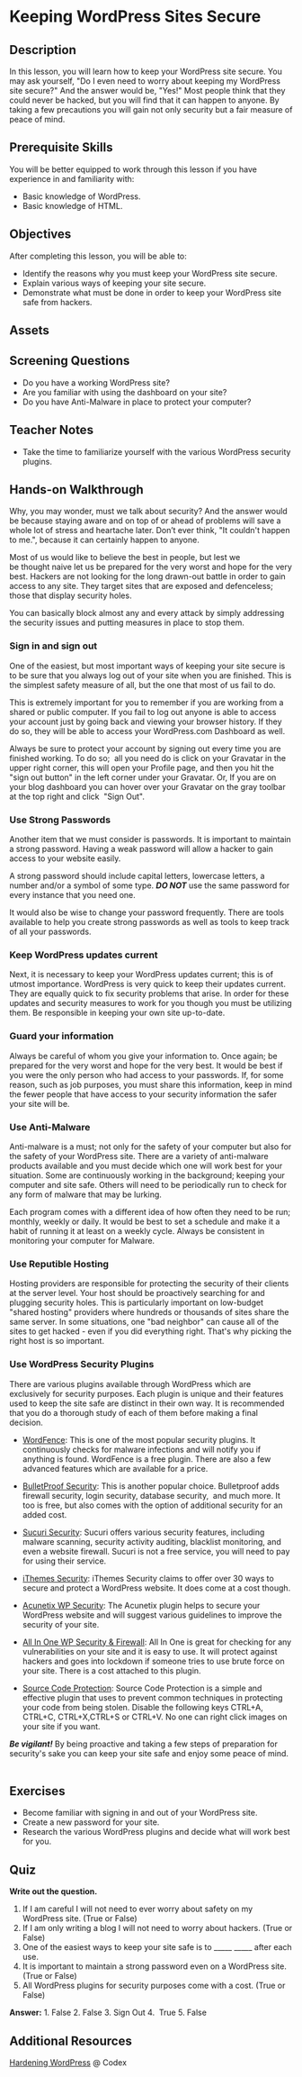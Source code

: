 # Keeping WordPress Sites Secure

## Description

In this lesson, you will learn how to keep your WordPress site secure. You may ask yourself, "Do I even need to worry about keeping my WordPress site secure?" And the answer would be, "Yes!" Most people think that they could never be hacked, but you will find that it can happen to anyone. By taking a few precautions you will gain not only security but a fair measure of peace of mind.

## Prerequisite Skills

You will be better equipped to work through this lesson if you have experience in and familiarity with:

*   Basic knowledge of WordPress.
*   Basic knowledge of HTML.

## Objectives

After completing this lesson, you will be able to:

*   Identify the reasons why you must keep your WordPress site secure.
*   Explain various ways of keeping your site secure.
*   Demonstrate what must be done in order to keep your WordPress site safe from hackers.

## Assets

## Screening Questions

*   Do you have a working WordPress site?
*   Are you familiar with using the dashboard on your site?
*   Do you have Anti-Malware in place to protect your computer?

## Teacher Notes

*   Take the time to familiarize yourself with the various WordPress security plugins.

## Hands-on Walkthrough

Why, you may wonder, must we talk about security? And the answer would be because staying aware and on top of or ahead of problems will save a whole lot of stress and heartache later. Don’t ever think, "It couldn't happen to me.", because it can certainly happen to anyone.

Most of us would like to believe the best in people, but lest we be thought naive let us be prepared for the very worst and hope for the very best. Hackers are not looking for the long drawn-out battle in order to gain access to any site. They target sites that are exposed and defenceless; those that display security holes. 

You can basically block almost any and every attack by simply addressing the security issues and putting measures in place to stop them. 

### Sign in and sign out

One of the easiest, but most important ways of keeping your site secure is to be sure that you always log out of your site when you are finished. This is the simplest safety measure of all, but the one that most of us fail to do. 

This is extremely important for you to remember if you are working from a shared or public computer. If you fail to log out anyone is able to access your account just by going back and viewing your browser history. If they do so, they will be able to access your WordPress.com Dashboard as well. 

Always be sure to protect your account by signing out every time you are finished working. To do so;  all you need do is click on your Gravatar in the upper right corner, this will open your Profile page, and then you hit the "sign out button" in the left corner under your Gravatar. Or, If you are on your blog dashboard you can hover over your Gravatar on the gray toolbar at the top right and click  "Sign Out". 

### Use Strong Passwords

Another item that we must consider is passwords. It is important to maintain a strong password. Having a weak password will allow a hacker to gain access to your website easily. 

A strong password should include capital letters, lowercase letters, a number and/or a symbol of some type. _**DO NOT**_ use the same password for every instance that you need one.  

It would also be wise to change your password frequently. There are tools available to help you create strong passwords as well as tools to keep track of all your passwords. 

### Keep WordPress updates current

Next, it is necessary to keep your WordPress updates current; this is of utmost importance. WordPress is very quick to keep their updates current. They are equally quick to fix security problems that arise. In order for these updates and security measures to work for you though you must be utilizing them. Be responsible in keeping your own site up-to-date. 

### Guard your information

Always be careful of whom you give your information to. Once again; be prepared for the very worst and hope for the very best. It would be best if you were the only person who had access to your passwords. If, for some reason, such as job purposes, you must share this information, keep in mind the fewer people that have access to your security information the safer your site will be.

### Use Anti-Malware

Anti-malware is a must; not only for the safety of your computer but also for the safety of your WordPress site. There are a variety of anti-malware products available and you must decide which one will work best for your situation. Some are continuously working in the background; keeping your computer and site safe. Others will need to be periodically run to check for any form of malware that may be lurking. 

Each program comes with a different idea of how often they need to be run; monthly, weekly or daily. It would be best to set a schedule and make it a habit of running it at least on a weekly cycle. Always be consistent in monitoring your computer for Malware.

### Use Reputible Hosting

Hosting providers are responsible for protecting the security of their clients at the server level. Your host should be proactively searching for and plugging security holes. This is particularly important on low-budget "shared hosting" providers where hundreds or thousands of sites share the same server. In some situations, one "bad neighbor" can cause all of the sites to get hacked - even if you did everything right. That's why picking the right host is so important.

### Use WordPress Security Plugins

There are various plugins available through WordPress which are exclusively for security purposes. Each plugin is unique and their features used to keep the site safe are distinct in their own way. It is recommended that you do a thorough study of each of them before making a final decision.

*   [WordFence](https://wordpress.org/plugins/wordfence): This is one of the most popular security plugins. It continuously checks for malware infections and will notify you if anything is found. WordFence is a free plugin. There are also a few advanced features which are available for a price.
*   [BulletProof Security](https://wordpress.org/plugins/bulletproof-security/): This is another popular choice. Bulletproof adds firewall security, login security, database security,  and much more. It too is free, but also comes with the option of additional security for an added cost.
*   [Sucuri Security](https://wordpress.org/plugins/sucuri-scanner/): Sucuri offers various security features, including malware scanning, security activity auditing, blacklist monitoring, and even a website firewall. Sucuri is not a free service, you will need to pay for using their service.
*   [iThemes Security](https://wordpress.org/plugins/better-wp-security/): iThemes Security claims to offer over 30 ways to secure and protect a WordPress website. It does come at a cost though.
*   [Acunetix WP Security](https://wordpress.org/plugins/wp-security-scan/): The Acunetix plugin helps to secure your WordPress website and will suggest various guidelines to improve the security of your site.
*   [All In One WP Security & Firewall](https://wordpress.org/plugins/all-in-one-wp-security-and-firewall/): All In One is great for checking for any vulnerabilities on your site and it is easy to use. It will protect against hackers and goes into lockdown if someone tries to use brute force on your site. There is a cost attached to this plugin.

*  [Source Code Protection](https://wordpress.org/plugins/wp-code-protection/): Source Code Protection is a simple and effective plugin that uses to prevent common techniques in protecting your code from being stolen. Disable the following keys CTRL+A, CTRL+C, CTRL+X,CTRL+S or CTRL+V. No one can right click images on your site if you want.


_**Be vigilant!**_ By being proactive and taking a few steps of preparation for security's sake you can keep your site safe and enjoy some peace of mind.    

## Exercises

*   Become familiar with signing in and out of your WordPress site.
*   Create a new password for your site.
*   Research the various WordPress plugins and decide what will work best for you.

## Quiz

**Write out the question.**

1.  If I am careful I will not need to ever worry about safety on my WordPress site. (True or False)
2.  If I am only writing a blog I will not need to worry about hackers. (True or False)
3.  One of the easiest ways to keep your site safe is to _____ _____ after each use.
4.  It is important to maintain a strong password even on a WordPress site. (True or False)
5.  All WordPress plugins for security purposes come with a cost. (True or False)

**Answer:** 1\. False 2\. False 3\. Sign Out 4.  True 5\. False  

## Additional Resources

[Hardening WordPress](https://codex.wordpress.org/Hardening_WordPress) @ Codex
